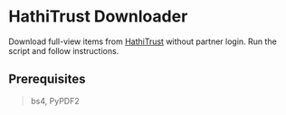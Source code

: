 # HathiTrust Downloader

Download full-view items from [HathiTrust](https://hathitrust.org) without partner login. Run the script and follow instructions.

## Prerequisites
> bs4, PyPDF2
